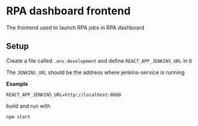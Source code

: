 # RPA dashboard frontend

The frontend used to launch RPA jobs in RPA dashboard

## Setup

Create a file called `.env.development` and define `REACT_APP_JENKINS_URL` in it

The `JENKINS_URL` should be the address where jenkins-service is running

**Example**

    REACT_APP_JENKINS_URL=http://localhost:8080


build and run with

    npm start


